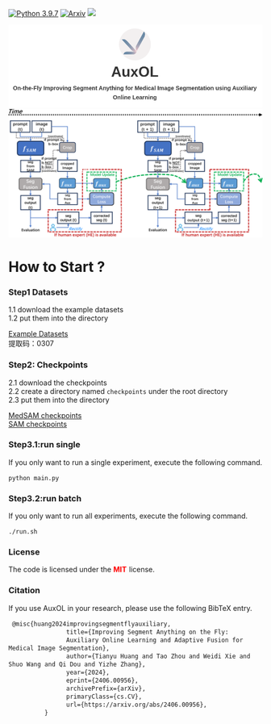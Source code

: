 
[![Python 3.9.7](https://img.shields.io/badge/python-3.9.7-blue.svg)](https://www.python.org/downloads/release/python-360/)
[![Arxiv](https://img.shields.io/badge/code%20style-black-000000.svg)](https://github.com/psf/black)
<img src="https://img.shields.io/badge/PyTorch-EE4C2C?style=flat-square&logo=Pytorch&logoColor=white"/>

[//]: # (<img src="./source/logo.svg" width="200px" height="200px">)
<img src="source/logo.png">
<img src="source/fig2.png">

[//]: # (<style>)

[//]: # (.center-text {)

[//]: # (    text-align: center;)

[//]: # (    font-size:50px;)

[//]: # (    font-weight: bold;)

[//]: # (})

[//]: # (.container{)

[//]: # (    display: flex;)

[//]: # (    justify-content: center;)

[//]: # (    align-items: center;)

[//]: # (    )
[//]: # (})

[//]: # (.container2{)

[//]: # (    margin-top:30px;)

[//]: # (    display: flex;)

[//]: # (    flex-direction: row;)

[//]: # (    align-items: center;)

[//]: # (    justify-content: center;)

[//]: # (})

[//]: # ()
[//]: # (.con2{)

[//]: # (    margin:30px;)

[//]: # (    display: flex;)

[//]: # (    flex-direction: column;)

[//]: # (    align-items: left;)

[//]: # (    justify-content: space-around;)

[//]: # (})

[//]: # ()
[//]: # ()
[//]: # (.item{)

[//]: # (    width:150px;)

[//]: # (    height:30px;)

[//]: # (    align-items:center;)

[//]: # (    justify-content:center;)

[//]: # (    background-color:#0c0c0c;)

[//]: # (    border-radius:20px;)

[//]: # (    text-align:center;)

[//]: # (    font-size:18px;)

[//]: # (    font-weight:bold;)

[//]: # (    display:flex;)

[//]: # ()
[//]: # ()
[//]: # (margin:0 10px;)

[//]: # (})

[//]: # ()
[//]: # (.image{)

[//]: # (    background-color: #f3f0f0;)

[//]: # (    width:110px;)

[//]: # (    height:110px;)

[//]: # (    border-radius: 55px;)

[//]: # (    padding: 10px;)

[//]: # (    font-weight: bold;)

[//]: # (    color:white;)

[//]: # (    )
[//]: # (})

[//]: # (.container2 a{)

[//]: # (    color:white;)

[//]: # (    margin-left:10px;)

[//]: # (})

[//]: # (.image2{)

[//]: # (    margin-top:60px;)

[//]: # (    display: flex;)

[//]: # (    flex-direction: row;)

[//]: # (    justify-content: center;)

[//]: # (    align-items: center;)

[//]: # (})

[//]: # ()
[//]: # ()
[//]: # (.checkpoints{)

[//]: # ( display: flex;)

[//]: # ( justify-content: left;)

[//]: # ( flex-direction:row;)

[//]: # ( align-items: center;)

[//]: # ()
[//]: # ()
[//]: # (})

[//]: # ()
[//]: # (.item_2{)

[//]: # ( width:180px;)

[//]: # ( height:20px;)

[//]: # ( background-color:#f6f5f5;)

[//]: # ( /*color:white;*/)

[//]: # ( border-radius: 20px;)

[//]: # ( margin:10px 10px;)

[//]: # (text-align:center;)

[//]: # (font-size:12px;)

[//]: # (})

[//]: # (.item_2 a{)

[//]: # (  )
[//]: # (})

[//]: # ()
[//]: # (</style>)





[//]: # (<div class="container">)

[//]: # (<div class="image">)

[//]: # (    <img src="source/logo.svg" width="80px" height="80px" >)

[//]: # (</div>)

[//]: # (</div>)



[//]: # (<p style="text-align: center;font-size: 50px"><b>AuxOL</b></p>)

[//]: # (<div class="center-text">AuxOL</div>)

[//]: # (<div class="center-text" style="font-size: 20px">On-the-Fly Improving Segment Anything)

[//]: # (for Medical Image Segmentation using Auxiliary Online Learning</div>)

[//]: # (<div class="container2">)

[//]: # ( <div class="item"><img src="source/homepage_fill.svg" width="20px" height="20px"><a href="https://sam-auxol.github.io/AuxOL/"></a></div>)

[//]: # (    <div class="item"><img src="source/arxiv.svg" width="20px" height="20px"><a href="https://arxiv.org/abs/2406.00956">Arxiv</a></div>)

[//]: # (    <div class="item"><img src="source/IEEE_logo.svg" width="20px" height="20px"><a href="https://arxiv.org/abs/2406.00956">IEEE</a></div>)

[//]: # (</div>)

[//]: # ()
[//]: # (<div class="center-text" style="font-size: 30px;margin-top:40px">Overview</div>)

[//]: # (<div class="image2">)

[//]: # (<img src="./source/fig2.png" width="90%">)

[//]: # (</div>)


# How to Start ?

[//]: # (<div class="center-text" style="font-size: 30px;margin-top:40px">How to Start?</div>)


### Step1 Datasets
1.1 download the example datasets<br/>
1.2 put them into the directory
<div class="checkpoints">
 <div class="item_2"><a href="https://pan.baidu.com/s/1rkt9cHJzkw0xgpwUaNq7lg?pwd=0307">Example Datasets</a></div>
</div>
提取码：0307

### Step2: Checkpoints
2.1 download the checkpoints <br/>
2.2 create a directory named ```checkpoints``` under the root directory <br/>
2.3 put them into the directory  <br/>
 
[//]: # (<style>)

[//]: # ()
[//]: # (</style>)

<div class="checkpoints">
 <div class="item_2"><a href="https://drive.google.com/drive/folders/1ETWmi4AiniJeWOt6HAsYgTjYv_fkgzoN?usp=drive_link">MedSAM checkpoints</a></div>
    <div class="item_2"><a href="https://dl.fbaipublicfiles.com/segment_anything/sam_vit_h_4b8939.pth">SAM checkpoints</a></div>
</div>



### Step3.1:run single 
If you only want to run a single experiment, execute the following command.
```
python main.py
```
### Step3.2:run batch
If you only want to run all experiments, execute the following command.
```
./run.sh
```

### License


The code is licensed under the <span style="color:red;font-weight:bold;margin-right:5px;">MIT</span>license.


### Citation  

If you use AuxOL in your research, please use the following BibTeX entry.
```
 @misc{huang2024improvingsegmentflyauxiliary,
                title={Improving Segment Anything on the Fly:
                Auxiliary Online Learning and Adaptive Fusion for Medical Image Segmentation},
                author={Tianyu Huang and Tao Zhou and Weidi Xie and Shuo Wang and Qi Dou and Yizhe Zhang},
                year={2024},
                eprint={2406.00956},
                archivePrefix={arXiv},
                primaryClass={cs.CV},
                url={https://arxiv.org/abs/2406.00956},
          }
```
